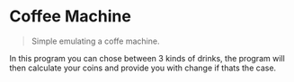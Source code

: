 # Coffee Machine
> Simple emulating a coffe machine.

In this program you can chose between 3 kinds of drinks, the program will then calculate your coins and provide you with change if thats the case.